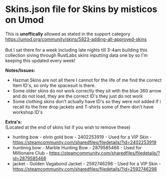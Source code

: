 # **Skins.json file for Skins by misticos on Umod**

This is **unoffically** allowed as stated in the support category https://umod.org/community/skins/5923-adding-all-approved-skins
<br><br>
But I sat there for a week including late nights till 3-4am building this collection siving through RustLabs skins inputting data one by so I'm keeping this updated every week! 

**Notes/Issues:**
- Hazmat Skins are not all there I cannot for the life of me find the correct Item ID's, so only the spacesuit is there.
- Some older skins do not work correctly they sit with the blue 360 arrow and do not load, they are the correct ID's they just do not work
- Some clothing skins don't actually have ID's so they were not added If i recall its the free drop jackets and T-shirts some of them don't have workshop ID's
  
**Extra's:** 
<br>
(Located at the end of skins list if you wish to remove these)
- hunting.bow - elvin gold bow - 2402253919 - Used for a VIP Skin - https://steamcommunity.com/sharedfiles/filedetails/?id=2402253919
- huntinng.bow - Marble Hunting Bow - 2879585466 - Used for Millionaire Club - https://steamcommunity.com/sharedfiles/filedetails/?id=2879585466
- jacket - Golden Vagabond Jacket - 2592746298 - Used for a VIP Skin - https://steamcommunity.com/sharedfiles/filedetails/?id=2592746298
